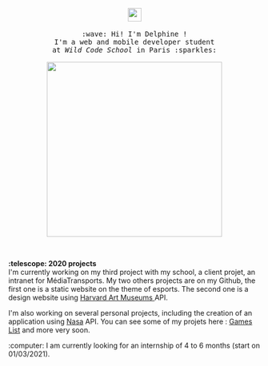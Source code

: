 <p align="center">
  <img src="https://user-images.githubusercontent.com/5679180/79618120-0daffb80-80be-11ea-819e-d2b0fa904d07.gif" width="27px">
  <br><br>
  <samp>
    :wave: Hi! I'm Delphine ! 
    <br>I'm a web and mobile developer student
    <br>at <em>Wild Code School</em> in Paris :sparkles:<br><br>
    <img src="https://www.okvoyage.com/images/article/333-15-plus-belles-photos-aurore-boreale/aurore-boreale-09.jpg" width="350px" align="center">
  </samp>
</p>

<br>

<p>
  <b>:telescope: 2020 projects</b><br>
  I'm currently working on my third project with my school, a client projet, an intranet for MédiaTransports. 
  My two others projects are on my Github, the first one is a static website on the theme of esports.
  The second one is a design website using <a href="https://github.com/harvardartmuseums">Harvard Art Museums </a> API.<br>

  I'm also working on several personal projects, including the creation of an application using <a href="https://www.nasa.gov/">Nasa</a> API. You can see some of my projets here : <a href="https://games-lista.netlify.app/">Games List</a> and more very soon.<br>
</p>

<p>:computer: I am currently looking for an internship of 4 to 6 months (start on 01/03/2021).</p>
